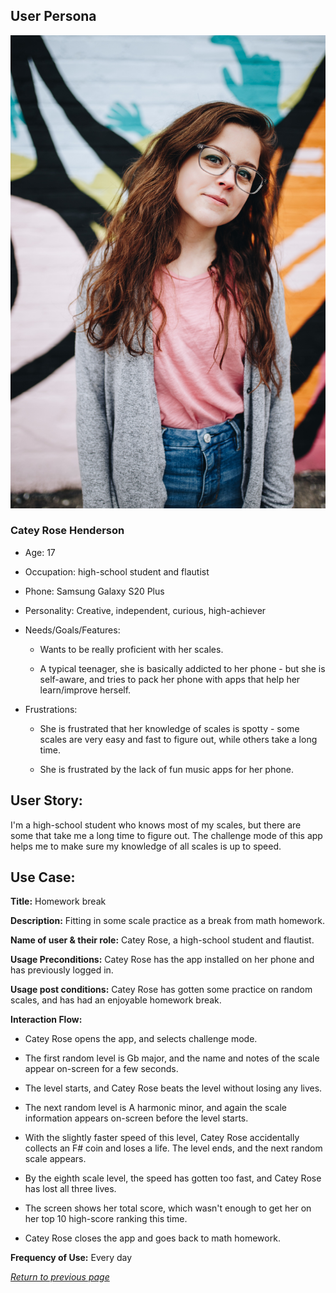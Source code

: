 ## User Persona

![Catey Rose](../img/persona3.jpg)

### Catey Rose Henderson

* Age: 17

* Occupation: high-school student and flautist   

* Phone: Samsung Galaxy S20 Plus

* Personality: Creative, independent, curious, high-achiever 

* Needs/Goals/Features: 

    * Wants to be really proficient with her scales.
    
    * A typical teenager, she is basically addicted to her phone - but she is self-aware, and tries to pack her phone with apps that help her learn/improve herself.  
    
* Frustrations:

    * She is frustrated that her knowledge of scales is spotty - some scales are very easy and fast to figure out, while others take a long time.
    
    * She is frustrated by the lack of fun music apps for her phone.
    
## User Story:

I'm a high-school student who knows most of my scales, but there are some that take me a long time to figure out. The challenge mode of this app helps me to make sure my knowledge of all scales is up to speed.

## Use Case:

**Title:** Homework break

**Description:** Fitting in some scale practice as a break from math homework.

**Name of user & their role:**  Catey Rose, a high-school student and flautist. 

**Usage Preconditions:** Catey Rose has the app installed on her phone and has previously logged in.

**Usage post conditions:** Catey Rose has gotten some practice on random scales, and has had an enjoyable homework break.

**Interaction Flow:**

   * Catey Rose opens the app, and selects challenge mode.
   
   * The first random level is Gb major, and the name and notes of the scale appear on-screen for a few seconds.
   
   * The level starts, and Catey Rose beats the level without losing any lives. 
   
   * The next random level is A harmonic minor, and again the scale information appears on-screen before the level starts. 
   
   * With the slightly faster speed of this level, Catey Rose accidentally collects an F# coin and loses a life. The level ends, and the next random scale appears.
   
   * By the eighth scale level, the speed has gotten too fast, and Catey Rose has lost all three lives.
   
   * The screen shows her total score, which wasn't enough to get her on her top 10 high-score ranking this time.
   
   * Catey Rose closes the app and goes back to math homework. 
   
**Frequency of Use:** Every day

[*Return to previous page*](../intended-users.md)